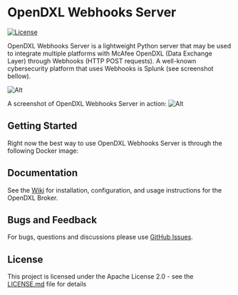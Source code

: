 # OpenDXL Webhooks Server

[![License](https://img.shields.io/badge/License-Apache%202.0-blue.svg)](https://opensource.org/licenses/Apache-2.0)

OpenDXL Webhooks Server is a lightweight Python server that may be used to integrate multiple platforms with McAfee OpenDXL (Data Exchange Layer) through Webhooks (HTTP POST requests). A well-known cybersecurity platform that uses Webhooks is Splunk (see screenshot bellow).

![Alt](https://user-images.githubusercontent.com/2834720/39140614-7e89e964-46fb-11e8-8edb-fca21c907469.png "Splunk Webhooks sample")

A screenshot of OpenDXL Webhooks Server in action:
![Alt](https://user-images.githubusercontent.com/2834720/39141369-059631ea-46fe-11e8-9446-fe3e8b30df72.png "OWS")

## Getting Started

Right now the best way to use OpenDXL Webhooks Server is through the following Docker image: 

## Documentation

See the [Wiki](https://github.com/opendxl/opendxl-broker/wiki) for installation, configuration, and usage instructions for the OpenDXL Broker.

## Bugs and Feedback

For bugs, questions and discussions please use [GitHub Issues](https://github.com/marcelosz/opendxl-webhooks/issues).

## License

This project is licensed under the Apache License 2.0 - see the [LICENSE.md](LICENSE.md) file for details
